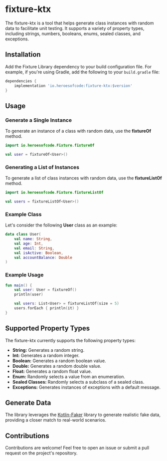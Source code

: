 # fixture-ktx

The fixture-ktx is a tool that helps generate class instances with random data to facilitate unit testing. It supports a variety of property types, including strings, numbers, booleans, enums, sealed classes, and exceptions.

## Installation

Add the Fixture Library dependency to your build configuration file. For example, if you're using Gradle, add the following to your `build.gradle` file:

```groovy
dependencies {
    implementation 'io.heroesofcode:fixture-ktx:$version'
}
```

## Usage

### Generate a Single Instance

To generate an instance of a class with random data, use the <b>fixtureOf</b> method.

```kotlin
import io.heroesofcode.Fixture.fixtureOf

val user = fixtureOf<User>()
```

### Generating a List of Instances

To generate a list of class instances with random data, use the <b>fixtureListOf</b> method.

```kotlin
import io.heroesofcode.Fixture.fixtureListOf

val users = fixtureListOf<User>()
```

### Example Class 

Let's consider the following <b>User</b> class as an example:

```kotlin
data class User(
    val name: String,
    val age: Int,
    val email: String,
    val isActive: Boolean,
    val accountBalance: Double
)
```

### Example Usage

```kotlin
fun main() {
    val user: User = fixtureOf()
    println(user)

    val users: List<User> = fixtureListOf(size = 5)
    users.forEach { println(it) }
}
```

## Supported Property Types

The fixture-ktx currently supports the following property types:

* **String:** Generates a random string.
* **Int:** Generates a random integer.
* **Boolean:** Generates a random boolean value.
* **Double:** Generates a random double value.
* **Float:** Generates a random float value.
* **Enum:** Randomly selects a value from an enumeration.
* **Sealed Classes:** Randomly selects a subclass of a sealed class.
* **Exceptions:** Generates instances of exceptions with a default message.

## Generate Data

The library leverages the [Kotlin-Faker](https://github.com/serpro69/kotlin-faker) library to generate realistic fake data, providing a closer match to real-world scenarios.

## Contributions

Contributions are welcome! Feel free to open an issue or submit a pull request on the project's repository.


